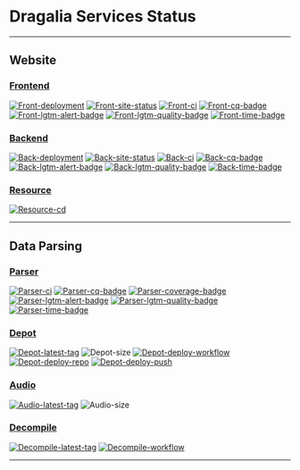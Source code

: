 # Dragalia Services Status

-----

## Website

### [Frontend][Front-repo]

[![Front-deployment]][Front-site]
[![Front-site-status]][Front-site]
[![Front-ci]][Front-ci-link]
[![Front-cq-badge]][Front-cq-link]
[![Front-lgtm-alert-badge]][Front-lgtm-alert-link]
[![Front-lgtm-quality-badge]][Front-lgtm-quality-link]
[![Front-time-badge]][Front-time-link]

### [Backend][Back-repo]

[![Back-deployment]][Back-site]
[![Back-site-status]][Back-site]
[![Back-ci]][Back-ci-link]
[![Back-cq-badge]][Back-cq-link]
[![Back-lgtm-alert-badge]][Back-lgtm-alert-link]
[![Back-lgtm-quality-badge]][Back-lgtm-quality-link]
[![Back-time-badge]][Back-time-link]

### [Resource][Resource-repo]

[![Resource-cd]][Resource-cd-link]

-----

## Data Parsing

### [Parser][Parser-repo]

[![Parser-ci]][Parser-ci-link]
[![Parser-cq-badge]][Parser-cq-link]
[![Parser-coverage-badge]][Parser-coverage-link]
[![Parser-lgtm-alert-badge]][Parser-lgtm-alert-link]
[![Parser-lgtm-quality-badge]][Parser-lgtm-quality-link]
[![Parser-time-badge]][Parser-time-link]

### [Depot][Depot-repo]

[![Depot-latest-tag]][Depot-tags]
![Depot-size]
[![Depot-deploy-workflow]][Depot-deploy-workflow-link]
[![Depot-deploy-repo]][Depot-deploy-repo-link]
[![Depot-deploy-push]][Depot-deploy-push-link]

### [Audio][Audio-repo]

[![Audio-latest-tag]][Audio-tags]
![Audio-size]

### [Decompile][Decompile-repo]

[![Decompile-latest-tag]][Decompile-tags]
[![Decompile-workflow]][Decompile-workflow-link]

-----

[Front-repo]: https://github.com/RaenonX-DL/dragalia-site-front
[Front-deployment]: https://pyheroku-badge.herokuapp.com/?app=dragalia-site-front&style=flat-square
[Front-site]: https://dl.raenonx.cc
[Front-site-status]: https://img.shields.io/website?down_message=offline&up_message=online&url=https%3A%2F%2Fdl.raenonx.cc
[Front-cq-link]: https://www.codacy.com/gh/RaenonX-DL/dragalia-site-front/dashboard
[Front-cq-badge]: https://app.codacy.com/project/badge/Grade/83fa9f649f2e4001b848fc978642ea68
[Front-ci]: https://github.com/RaenonX-DL/dragalia-site-front/workflows/Node%20CI/badge.svg
[Front-ci-link]: https://github.com/RaenonX-DL/dragalia-site-front/actions?query=workflow%3A%22Node+CI%22
[Front-time-link]: https://wakatime.com/badge/github/RaenonX-DL/dragalia-site-front
[Front-time-badge]: https://wakatime.com/badge/github/RaenonX-DL/dragalia-site-front.svg
[Front-lgtm-alert-badge]: https://img.shields.io/lgtm/alerts/g/RaenonX-DL/dragalia-site-front.svg?logo=lgtm&logoWidth=18
[Front-lgtm-alert-link]: https://lgtm.com/projects/g/RaenonX-DL/dragalia-site-front/alerts/
[Front-lgtm-quality-badge]: https://img.shields.io/lgtm/grade/javascript/g/RaenonX-DL/dragalia-site-front.svg?logo=lgtm&logoWidth=18
[Front-lgtm-quality-link]: https://lgtm.com/projects/g/RaenonX-DL/dragalia-site-front/context:javascript

[Back-repo]: https://github.com/RaenonX-DL/dragalia-site-back
[Back-deployment]: https://pyheroku-badge.herokuapp.com/?app=dragalia-site-back&style=flat-square
[Back-site]: https://dl-back.raenonx.cc
[Back-site-status]: https://img.shields.io/website?down_message=offline&up_message=online&url=https%3A%2F%2Fdl-back.raenonx.cc
[Back-cq-link]: https://www.codacy.com/gh/RaenonX-DL/dragalia-site-back/dashboard
[Back-cq-badge]: https://app.codacy.com/project/badge/Grade/8710325ebb8049c18a5576aa2feb8567
[Back-ci]: https://github.com/RaenonX-DL/dragalia-site-back/workflows/Python%20CI/badge.svg
[Back-ci-link]: https://github.com/RaenonX-DL/dragalia-site-back/actions?query=workflow%3A%22Python+CI%22
[Back-time-link]: https://wakatime.com/badge/github/RaenonX-DL/dragalia-site-back
[Back-time-badge]: https://wakatime.com/badge/github/RaenonX-DL/dragalia-site-back.svg
[Back-lgtm-alert-badge]: https://img.shields.io/lgtm/alerts/g/RaenonX-DL/dragalia-site-back.svg?logo=lgtm&logoWidth=18
[Back-lgtm-alert-link]: https://lgtm.com/projects/g/RaenonX-DL/dragalia-site-back/alerts/
[Back-lgtm-quality-badge]: https://img.shields.io/lgtm/grade/python/g/RaenonX-DL/dragalia-site-back.svg?logo=lgtm&logoWidth=18
[Back-lgtm-quality-link]: https://lgtm.com/projects/g/RaenonX-DL/dragalia-site-back/context:python

[Parser-repo]:  https://github.com/RaenonX-DL/dragalia-data-parse/
[Parser-ci]: https://github.com/RaenonX-DL/dragalia-data-parse/workflows/CI/badge.svg
[Parser-ci-link]: https://github.com/RaenonX-DL/dragalia-data-parse/actions?query=workflow%3ACI
[Parser-coverage-badge]: https://app.codacy.com/project/badge/Coverage/0053d85597a740c393a6bfd007e4033b
[Parser-coverage-link]: https://www.codacy.com/gh/RaenonX-DL/dragalia-data-parse/dashboard
[Parser-cq-badge]: https://app.codacy.com/project/badge/Grade/0053d85597a740c393a6bfd007e4033b
[Parser-cq-link]: https://www.codacy.com/gh/RaenonX-DL/dragalia-data-parse/dashboard
[Parser-time-badge]: https://wakatime.com/badge/github/RaenonX-DL/dragalia-data-parse.svg
[Parser-time-link]: https://wakatime.com/badge/github/RaenonX-DL/dragalia-data-parse
[Parser-lgtm-alert-badge]: https://img.shields.io/lgtm/alerts/g/RaenonX-DL/dragalia-data-parse.svg?logo=lgtm&logoWidth=18
[Parser-lgtm-alert-link]: https://lgtm.com/projects/g/RaenonX-DL/dragalia-data-parse/alerts/
[Parser-lgtm-quality-badge]: https://img.shields.io/lgtm/grade/python/g/RaenonX-DL/dragalia-data-parse.svg?logo=lgtm&logoWidth=18
[Parser-lgtm-quality-link]: https://lgtm.com/projects/g/RaenonX-DL/dragalia-data-parse/context:python

[Resource-repo]: https://github.com/RaenonX-DL/dragalia-site-resources/
[Resource-cd]: https://github.com/RaenonX-DL/dragalia-site-resources/workflows/Resource%20Deployment/badge.svg
[Resource-cd-link]: https://github.com/RaenonX-DL/dragalia-site-resources/actions?query=workflow%3A%22Resource+Deployment%22

[Depot-repo]: https://github.com/RaenonX-DL/dragalia-data-depot/
[Depot-size]: https://img.shields.io/github/repo-size/RaenonX-DL/dragalia-data-depot
[Depot-deploy-workflow]: https://github.com/RaenonX-DL/dragalia-data-depot/workflows/Resource%20Deployment%20(Workflow%20Dispatch)/badge.svg
[Depot-deploy-workflow-link]: https://github.com/RaenonX-DL/dragalia-data-depot/actions?query=workflow%3A%22Resource+Deployment+%28Workflow+Dispatch%29%22
[Depot-deploy-repo]: https://github.com/RaenonX-DL/dragalia-data-depot/workflows/Resource%20Deployment%20(Repository%20Dispatch)/badge.svg
[Depot-deploy-repo-link]: https://github.com/RaenonX-DL/dragalia-data-depot/actions?query=workflow%3A%22Resource+Deployment+%28Repository+Dispatch%29%22
[Depot-deploy-push]: https://github.com/RaenonX-DL/dragalia-data-depot/workflows/Resource%20Deployment%20(Push)/badge.svg
[Depot-deploy-push-link]: https://github.com/RaenonX-DL/dragalia-data-depot/actions?query=workflow%3A%22Resource+Deployment+%28Push%29%22
[Depot-latest-tag]: https://img.shields.io/github/v/tag/RaenonX-DL/dragalia-data-depot?label=Manifest%20version
[Depot-tags]: https://github.com/RaenonX-DL/dragalia-data-depot/tags

[Audio-repo]: https://github.com/RaenonX-DL/dragalia-data-audio
[Audio-size]: https://img.shields.io/github/repo-size/RaenonX-DL/dragalia-data-audio
[Audio-latest-tag]: https://img.shields.io/github/v/tag/RaenonX-DL/dragalia-data-audio?label=Manifest%20version
[Audio-tags]: https://github.com/RaenonX-DL/dragalia-data-audio/tags

[Decompile-repo]: https://github.com/RaenonX-DL/dragalia-decompile
[Decompile-workflow]: https://github.com/RaenonX-DL/dragalia-decompile/workflows/Decompile/badge.svg
[Decompile-workflow-link]: https://github.com/RaenonX-DL/dragalia-decompile/actions?query=workflow%3ADecompile
[Decompile-latest-tag]: https://img.shields.io/github/v/tag/RaenonX-DL/dragalia-decompile?label=App%20version
[Decompile-tags]: https://github.com/RaenonX-DL/dragalia-decompile/tags

[RaenonX-DL]: https://github.com/RaenonX-DL
